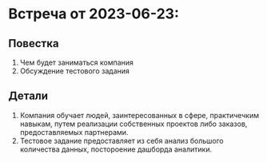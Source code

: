 # Встреча от 2023-06-23:
## Повестка
1. Чем будет заниматься компания
2. Обсуждение тестового задания

## Детали
1. Компания обучает людей, заинтересованных в сфере, практичечким навыкам, путем реализации собственных проектов либо заказов, предоставляемых партнерами.
2. Тестовое задание предоставляет из себя анализ большого количества данных, постороение дашборда аналитики. 
